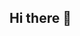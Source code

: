 ## Hi there 👋

<!--
**faheem047/faheem047** is a ✨ _special_ ✨ repository because its `README.md` (this file) appears on your GitHub profile.

Here are some ideas to get you started:

- 🔭 I’m currently working on ... Devops projects
- 🌱 I’m currently learning ... Devops and Golang
- 👯 I’m looking to collaborate on ... Cloud native projects
- 🤔 I’m looking for help with ...
- 💬 Ask me about ... devops
- 📫 How to reach me: ...
- 😄 Pronouns: ...he/him
- ⚡ Fun fact: ...
-->
